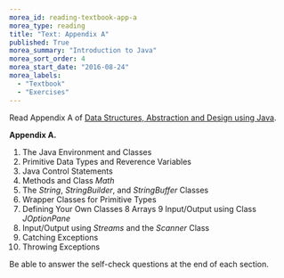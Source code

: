 ```yaml
---
morea_id: reading-textbook-app-a
morea_type: reading
title: "Text: Appendix A"
published: True
morea_summary: "Introduction to Java"
morea_sort_order: 4
morea_start_date: "2016-08-24"
morea_labels: 
  - "Textbook"
  - "Exercises"
---
```


Read Appendix A of
[Data Structures, Abstraction and Design using Java](http://www.wiley.com/WileyCDA/WileyTitle/productCd-EHEP001607.html).

**Appendix A.**

1. The Java Environment and Classes
2. Primitive Data Types and Reverence Variables
3. Java Control Statements
4. Methods and Class *Math*
5. The *String*, *StringBuilder*, and *StringBuffer* Classes
6. Wrapper Classes for Primitive Types
7. Defining Your Own Classes
8 Arrays
9 Input/Output using Class *JOptionPane*
10. Input/Output using *Streams* and the *Scanner* Class
11. Catching Exceptions
12. Throwing Exceptions

Be able to answer the self-check questions at the end of each section.


